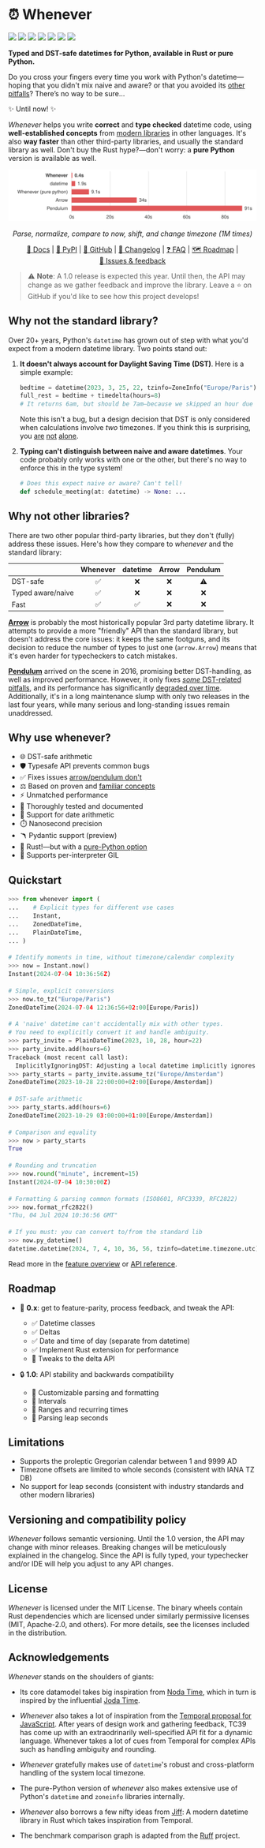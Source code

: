 # ⏰ Whenever

[![](https://img.shields.io/pypi/v/whenever.svg?style=flat-square&color=blue)](https://pypi.python.org/pypi/whenever)
[![](https://img.shields.io/python/required-version-toml?style=flat-square&tomlFilePath=https%3A%2F%2Fraw.githubusercontent.com%2Fariebovenberg%2Fwhenever%2Fmain%2Fpyproject.toml)](https://pypi.python.org/pypi/whenever)
[![](https://img.shields.io/pypi/l/whenever.svg?style=flat-square&color=blue)](https://pypi.python.org/pypi/whenever)
[![](https://img.shields.io/badge/mypy-strict-forestgreen?style=flat-square)](https://mypy.readthedocs.io/en/stable/command_line.html#cmdoption-mypy-strict)
[![](https://img.shields.io/github/actions/workflow/status/ariebovenberg/whenever/checks.yml?branch=main&style=flat-square)](https://github.com/ariebovenberg/whenever)
[![](https://img.shields.io/readthedocs/whenever.svg?style=flat-square)](http://whenever.readthedocs.io/)
[![](https://img.shields.io/pypi/dm/whenever.svg?style=flat-square)](https://pypi.python.org/pypi/whenever)

**Typed and DST-safe datetimes for Python, available in Rust or pure Python.**

Do you cross your fingers every time you work with Python's datetime—hoping that you didn't mix naive and aware?
or that you avoided its [other pitfalls](https://dev.arie.bovenberg.net/blog/python-datetime-pitfalls/)?
There’s no way to be sure...

✨ Until now! ✨

*Whenever* helps you write **correct** and **type checked** datetime code,
using **well-established concepts** from [modern libraries](#acknowledgements) in other languages.
It's also **way faster** than other third-party libraries, and usually the standard library as well.
Don't buy the Rust hype?—don't worry: a **pure Python** version is available as well.

  <p align="center">
    <picture align="center">
        <source media="(prefers-color-scheme: dark)" srcset="https://raw.githubusercontent.com/ariebovenberg/whenever/main/benchmarks/comparison/graph-dark.svg">
        <source media="(prefers-color-scheme: light)" srcset="https://raw.githubusercontent.com/ariebovenberg/whenever/main/benchmarks/comparison/graph-light.svg">
        <img alt="Shows a bar chart with benchmark results." src="https://raw.githubusercontent.com/ariebovenberg/whenever/main/benchmarks/comparison/graph-light.svg">
    </picture>
  </p>

  <p align="center" style="font-size: 14px">
    <i>Parse, normalize, compare to now, shift, and change timezone (1M times)</i>
  </p>

<div align="center">


[📖 Docs](https://whenever.readthedocs.io) |
[🐍 PyPI](https://pypi.org/project/whenever/) |
[🐙 GitHub](https://github.com/ariebovenberg/whenever) |
[🚀 Changelog](https://whenever.readthedocs.io/en/latest/changelog.html) |
[❓ FAQ](https://whenever.readthedocs.io/en/latest/faq.html) |
[🗺️ Roadmap](#roadmap) |
[💬 Issues & feedback](https://github.com/ariebovenberg/whenever/issues)

</div>

> ⚠️ **Note**: A 1.0 release is expected this year. Until then, the API may change
> as we gather feedback and improve the library.
> Leave a ⭐️ on GitHub if you'd like to see how this project develops!

## Why not the standard library?

Over 20+ years, Python's `datetime` has grown
out of step with what you'd expect from a modern datetime library.
Two points stand out:

1. **It doesn't always account for Daylight Saving Time (DST)**.
   Here is a simple example:

   ```python
   bedtime = datetime(2023, 3, 25, 22, tzinfo=ZoneInfo("Europe/Paris"))
   full_rest = bedtime + timedelta(hours=8)
   # It returns 6am, but should be 7am—because we skipped an hour due to DST!
   ```

   Note this isn't a bug, but a design decision that DST is only considered
   when calculations involve *two* timezones.
   If you think this is surprising, you
   [are](https://github.com/python/cpython/issues/91618)
   [not](https://github.com/python/cpython/issues/116035)
   [alone](https://github.com/python/cpython/issues/112638).

2. **Typing can't distinguish between naive and aware datetimes**.
   Your code probably only works with one or the other,
   but there's no way to enforce this in the type system!

   ```python
   # Does this expect naive or aware? Can't tell!
   def schedule_meeting(at: datetime) -> None: ...
   ```

## Why not other libraries?

There are two other popular third-party libraries, but they don't (fully)
address these issues. Here's how they compare to *whenever* and the standard library:

<div align="center">

|                   | Whenever | datetime | Arrow | Pendulum |
|-------------------|:--------:|:--------:|:-----:|:--------:|
|      DST-safe     |     ✅    |     ❌    |   ❌   |     ⚠️    |
| Typed aware/naive |     ✅    |     ❌    |   ❌   |     ❌    |
|        Fast       |     ✅    |     ✅    |   ❌   |     ❌    |

</div>

[**Arrow**](https://pypi.org/project/arrow/)
is probably the most historically popular 3rd party datetime library.
It attempts to provide a more "friendly" API than the standard library,
but doesn't address the core issues:
it keeps the same footguns, and its decision to reduce the number
of types to just one (``arrow.Arrow``) means that it's even harder
for typecheckers to catch mistakes.

[**Pendulum**](https://pypi.org/project/pendulum/)
arrived on the scene in 2016, promising better DST-handling,
as well as improved performance.
However, it only fixes [*some* DST-related pitfalls](https://dev.arie.bovenberg.net/blog/python-datetime-pitfalls/#datetime-library-scorecard),
and its performance has significantly [degraded over time](https://github.com/sdispater/pendulum/issues/818).
Additionally, it's in a long maintenance slump with only two releases in the last four years,
while many serious and long-standing issues remain unaddressed.

## Why use whenever?

- 🌐 DST-safe arithmetic
- 🛡️ Typesafe API prevents common bugs
- ✅ Fixes issues [arrow/pendulum don't](https://dev.arie.bovenberg.net/blog/python-datetime-pitfalls/#datetime-library-scorecard)
- ⚖️  Based on proven and [familiar concepts](https://www.youtube.com/watch?v=saeKBuPewcU)
- ⚡️ Unmatched performance
- 💎 Thoroughly tested and documented
- 📆 Support for date arithmetic
- ⏱️ Nanosecond precision
- 🪃 Pydantic support (preview)
- 🦀 Rust!—but with a [pure-Python option](https://whenever.readthedocs.io/en/latest/faq.html#how-can-i-use-the-pure-python-version)
- 🚀 Supports per-interpreter GIL

## Quickstart

```python
>>> from whenever import (
...    # Explicit types for different use cases
...    Instant,
...    ZonedDateTime,
...    PlainDateTime,
... )

# Identify moments in time, without timezone/calendar complexity
>>> now = Instant.now()
Instant(2024-07-04 10:36:56Z)

# Simple, explicit conversions
>>> now.to_tz("Europe/Paris")
ZonedDateTime(2024-07-04 12:36:56+02:00[Europe/Paris])

# A 'naive' datetime can't accidentally mix with other types.
# You need to explicitly convert it and handle ambiguity.
>>> party_invite = PlainDateTime(2023, 10, 28, hour=22)
>>> party_invite.add(hours=6)
Traceback (most recent call last):
  ImplicitlyIgnoringDST: Adjusting a local datetime implicitly ignores DST [...]
>>> party_starts = party_invite.assume_tz("Europe/Amsterdam")
ZonedDateTime(2023-10-28 22:00:00+02:00[Europe/Amsterdam])

# DST-safe arithmetic
>>> party_starts.add(hours=6)
ZonedDateTime(2023-10-29 03:00:00+01:00[Europe/Amsterdam])

# Comparison and equality
>>> now > party_starts
True

# Rounding and truncation
>>> now.round("minute", increment=15)
Instant(2024-07-04 10:30:00Z)

# Formatting & parsing common formats (ISO8601, RFC3339, RFC2822)
>>> now.format_rfc2822()
"Thu, 04 Jul 2024 10:36:56 GMT"

# If you must: you can convert to/from the standard lib
>>> now.py_datetime()
datetime.datetime(2024, 7, 4, 10, 36, 56, tzinfo=datetime.timezone.utc)
```

Read more in the [feature overview](https://whenever.readthedocs.io/en/latest/overview.html)
or [API reference](https://whenever.readthedocs.io/en/latest/api.html).

## Roadmap

- 🧪 **0.x**: get to feature-parity, process feedback, and tweak the API:

  - ✅ Datetime classes
  - ✅ Deltas
  - ✅ Date and time of day (separate from datetime)
  - ✅ Implement Rust extension for performance
  - 🚧 Tweaks to the delta API
- 🔒 **1.0**: API stability and backwards compatibility
  - 🚧 Customizable parsing and formatting
  - 🚧 Intervals
  - 🚧 Ranges and recurring times
  - 🚧 Parsing leap seconds

## Limitations

- Supports the proleptic Gregorian calendar between 1 and 9999 AD
- Timezone offsets are limited to whole seconds (consistent with IANA TZ DB)
- No support for leap seconds (consistent with industry standards and other modern libraries)

## Versioning and compatibility policy

*Whenever* follows semantic versioning.
Until the 1.0 version, the API may change with minor releases.
Breaking changes will be meticulously explained in the changelog.
Since the API is fully typed, your typechecker and/or IDE
will help you adjust to any API changes.

## License

*Whenever* is licensed under the MIT License.
The binary wheels contain Rust dependencies which are licensed under
similarly permissive licenses (MIT, Apache-2.0, and others).
For more details, see the licenses included in the distribution.

## Acknowledgements

*Whenever* stands on the shoulders of giants:

- Its core datamodel takes big inspiration from [Noda Time](https://nodatime.org/),
  which in turn is inspired by the influential [Joda Time](https://www.joda.org/joda-time/).

- *Whenever* also takes a lot of inspiration from the [Temporal proposal for JavaScript](https://tc39.es/proposal-temporal/docs/).
  After years of design work and gathering feedback,
  TC39 has come up with an extraodrinarily well-specified API fit for a dynamic language.
  Whenever takes a lot of cues from Temporal for complex APIs such as handling
  ambiguity and rounding.

- *Whenever* gratefully makes use of ``datetime``'s
  robust and cross-platform handling of the system local timezone.

- The pure-Python version of *whenever* also makes extensive use of Python's ``datetime``
  and ``zoneinfo`` libraries internally.

- *Whenever* also borrows a few nifty ideas from [Jiff](https://github.com/BurntSushi/jiff):
  A modern datetime library in Rust which takes inspiration from Temporal.

- The benchmark comparison graph is adapted from the [Ruff](https://github.com/astral-sh/ruff) project.
